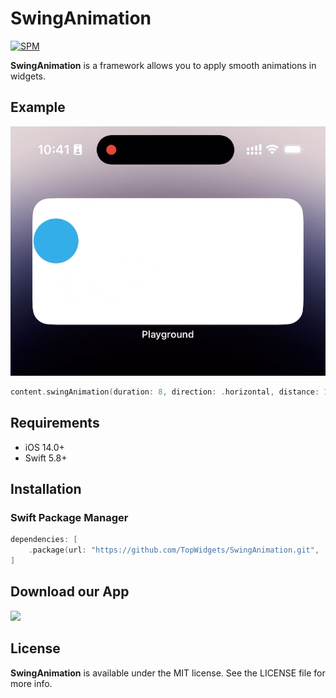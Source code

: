 # SwingAnimation
[![SPM](https://img.shields.io/badge/SPM-supported-DE5C43.svg?style=flat)](https://swift.org/package-manager/)

**SwingAnimation** is a framework allows you to apply smooth animations in widgets.

## Example

![Demo](./Demo.gif)


```swift
content.swingAnimation(duration: 8, direction: .horizontal, distance: 100)
```

## Requirements

* iOS 14.0+
* Swift 5.8+

## Installation

### Swift Package Manager

```swift
dependencies: [
    .package(url: "https://github.com/TopWidgets/SwingAnimation.git", .upToNextMajor(from: "1.0.0"))
]
```

## Download our App
<a href = "https://apps.apple.com/cn/app/Top-Widgets⁺/id6446477593">
<img src = "https://is1-ssl.mzstatic.com/image/thumb/Purple126/v4/90/e1/ed/90e1edd7-1c19-9b0c-2996-accda8cfddca/AppIcon-1x_U007ephone-85-220.png/246x0w.png"
    style = "width:100;height:100px;"    
    /></a>

## License

**SwingAnimation** is available under the MIT license. See the LICENSE file for more info.

